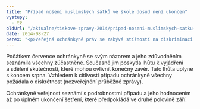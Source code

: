 ```yaml
---
title: "Případ nošení muslimských šátků ve škole dosud není ukončen"
vystupy:
  - tz
oldUrl: "/aktualne/tiskove-zpravy-2014/pripad-noseni-muslimskych-satku-ve-skole-dosud-neni-ukoncen"
date: 2014-08-27
perex: "<p>Veřejná ochránkyně práv se zabývá stížností na diskriminaci v přístupu ke vzdělání kvůli nošení muslimských šátků. Šetření dosud není skončeno, proto ochránkyně nezveřejní průběžné závěry a nebude komentovat informace z médií.</p>"
---
```


<!-- imported from the old website -->

<p>Počátkem července ochránkyně se svým názorem a jeho zdůvodněním seznámila všechny zúčastněné. Současně jim poskytla lhůtu k vyjádření a sdělení skutečností, které mohou ovlivnit konečný závěr. Tato lhůta uplyne s koncem srpna. Vzhledem k citlivosti případu ochránkyně všechny požádala o diskrétnost (nezveřejnění průběžné zprávy). </p><p>Ochránkyně veřejnost seznámí s podrobnostmi případu a jeho hodnocením až po úplném ukončení šetření, které předpokládá ve druhé polovině září.</p>
